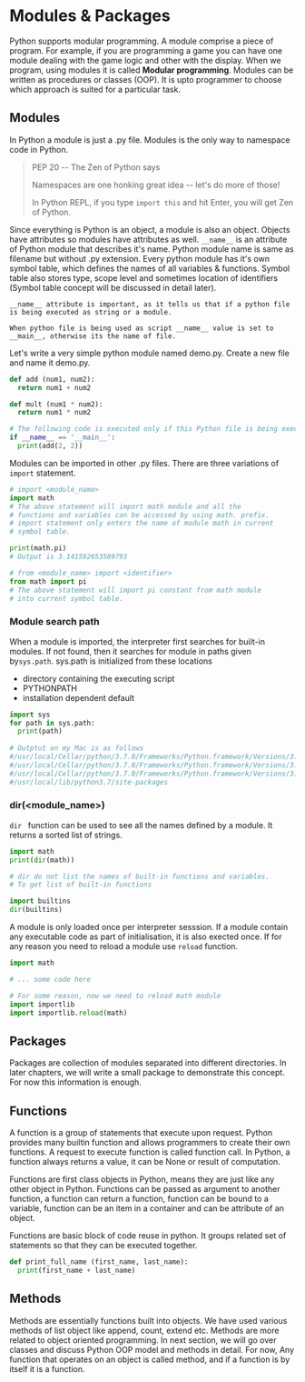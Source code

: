 # Modules & Packages

Python supports modular programming. A module comprise a piece of program. For example, if you are programming a game you can have one module dealing with the game logic and other with the display. When we program, using modules it is called **Modular programming**. Modules can be written as procedures or classes (OOP). It is upto programmer to choose which approach is suited for a particular task. 

## Modules

In Python a module is just a .py file. Modules is the only way to namespace code in Python.

> PEP 20 -- The Zen of Python says
>
> Namespaces are one honking great idea -- let's do more of those!
>
> In Python REPL, if you type ```import this``` and hit Enter, you will get Zen of Python.

Since everything is Python is an object, a module is also an object. Objects have attributes so modules have attributes as well. ```__name__``` is an attribute of Python module that describes it's name. Python module name is same as filename but without .py extension. Every python module has it's own symbol table, which defines the names of all variables & functions. Symbol table also stores type, scope level and sometimes location of identifiers (Symbol table concept will be discussed in detail later).

```
__name__ attribute is important, as it tells us that if a python file is being executed as string or a module. 

When python file is being used as script __name__ value is set to __main__, otherwise its the name of file.
```

Let's write a very simple python module named demo.py. Create a new file and name it demo.py.

```Python
def add (num1, num2):
  return num1 + num2

def mult (num1 * num2):
  return num1 * num2

# The following code is executed only if this Python file is being executed as script.
if __name__ == '__main__':
  print(add(2, 2))
```

Modules can be imported in other .py files. There are three variations of `import` statement.

```Python
# import <module_name>
import math
# The above statement will import math module and all the
# functions and variables can be accessed by using math. prefix.
# import statement only enters the name of module math in current
# symbol table.

print(math.pi)
# Output is 3.141592653589793

# from <module_name> import <identifier>
from math import pi
# The above statement will import pi constant from math module 
# into current symbol table.
```

### Module search path

When a module is imported, the interpreter first searches for built-in modules. If not found, then it searches for module in paths given by`sys.path`. sys.path is initialized from these locations

- directory containing the executing script
- PYTHONPATH
- installation dependent default

```Python
import sys
for path in sys.path:
  print(path)
  
# Outptut on my Mac is as follows
#/usr/local/Cellar/python/3.7.0/Frameworks/Python.framework/Versions/3.7/lib/python37.zip
#/usr/local/Cellar/python/3.7.0/Frameworks/Python.framework/Versions/3.7/lib/python3.7
#/usr/local/Cellar/python/3.7.0/Frameworks/Python.framework/Versions/3.7/lib/python3.7/lib-dynload
#/usr/local/lib/python3.7/site-packages
```

### dir(<module_name>)

`dir ` function can be used to see all the names defined by a module. It returns a sorted list of strings.

```python
import math
print(dir(math))

# dir do not list the names of built-in functions and variables.
# To get list of built-in functions

import builtins
dir(builtins)
```

A module is only loaded once per interpreter sesssion. If a module contain any executable code as part of initialisation, it is also exected once. If for any reason you need to reload a module use `reload` function.

```Python
import math

# ... some code here

# For some reason, now we need to reload math module
import importlib
import importlib.reload(math)
```

## Packages

Packages are collection of modules separated into different directories. In later chapters, we will write a small package to demonstrate this concept. For now this information is enough.

## Functions

A function is a group of statements that execute upon request. Python provides many builtin function and allows programmers to create their own functions. A request to execute function is called function call. In Python, a function always returns a value, it can be None or result of computation.

Functions are first class objects in Python, means they are just like any other object in Python. Functions can be passed as argument to another function, a function can return a function, function can be bound to a variable, function can be an item in a container and can be attribute of an object.

Functions are basic block of code reuse in python. It groups related set of statements so that they can be executed together.

```Python
def print_full_name (first_name, last_name):
  print(first_name + last_name)

```

## Methods

Methods are essentially functions built into objects. We have used various methods of list object like append, count, extend etc. Methods are more related to object oriented programming. In next section, we will go over classes and discuss Python OOP model and methods in detail. For now, Any function that operates on an object is called method, and if a function is by itself it is a function.

